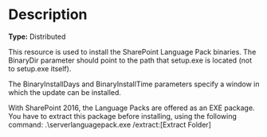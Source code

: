 # Description

**Type:** Distributed

This resource is used to install the SharePoint Language Pack binaries. The
BinaryDir parameter should point to the path that setup.exe is located (not to
setup.exe itself).

The BinaryInstallDays and BinaryInstallTime parameters specify a window in which
the update can be installed.

With SharePoint 2016, the Language Packs are offered as an EXE package. You have
to extract this package before installing, using the following command:
.\serverlanguagepack.exe /extract:[Extract Folder]
